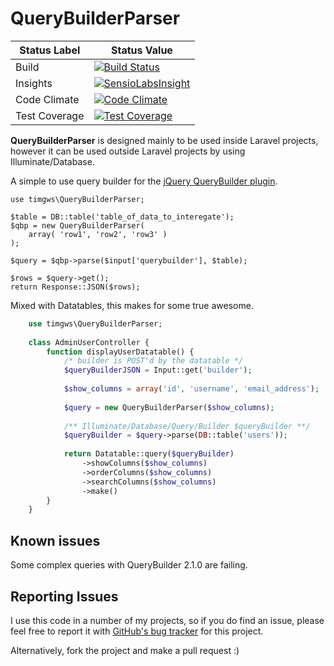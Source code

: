 # QueryBuilderParser

Status Label  | Status Value
--------------|-------------
Build | [![Build Status](https://travis-ci.org/timgws/QueryBuilderParser.svg?branch=master)](https://travis-ci.org/timgws/QueryBuilderParser)
Insights | [![SensioLabsInsight](https://insight.sensiolabs.com/projects/70403e01-ad39-4117-bdef-d0c09c382555/mini.png?branch=master)](https://insight.sensiolabs.com/projects/70403e01-ad39-4117-bdef-d0c09c382555)
Code Climate | [![Code Climate](https://codeclimate.com/github/timgws/QueryBuilderParser/badges/gpa.svg)](https://codeclimate.com/github/timgws/QueryBuilderParser)
Test Coverage | [![Test Coverage](https://codeclimate.com/github/timgws/QueryBuilderParser/badges/coverage.svg)](https://codeclimate.com/github/timgws/QueryBuilderParser/coverage)

**QueryBuilderParser** is designed mainly to be used inside Laravel projects, however it can be used outside Laravel
projects by using Illuminate/Database.

A simple to use query builder for the [jQuery QueryBuilder plugin](http://mistic100.github.io/jQuery-QueryBuilder/).

    use timgws\QueryBuilderParser;

    $table = DB::table('table_of_data_to_interegate');
    $qbp = new QueryBuilderParser(
        array( 'row1', 'row2', 'row3' )
    );

    $query = $qbp->parse($input['querybuilder'], $table);

    $rows = $query->get();
    return Response::JSON($rows);

Mixed with Datatables, this makes for some true awesome.

```php
    use timgws\QueryBuilderParser;
    
    class AdminUserController {
        function displayUserDatatable() {
            /* builder is POST'd by the datatable */
            $queryBuilderJSON = Input::get('builder');
            
            $show_columns = array('id', 'username', 'email_address');
            
            $query = new QueryBuilderParser($show_columns);
            
            /** Illuminate/Database/Query/Builder $queryBuilder **/
            $queryBuilder = $query->parse(DB::table('users'));
            
            return Datatable::query($queryBuilder)
                ->showColumns($show_columns)
                ->orderColumns($show_columns)
                ->searchColumns($show_columns) 
                ->make()
        }
    }
```

## Known issues
Some complex queries with QueryBuilder 2.1.0 are failing.

## Reporting Issues

I use this code in a number of my projects, so if you do find an issue, please feel free to report it with [GitHub's bug tracker](https://github.com/timgws/QueryBuilderParser) for this project.

Alternatively, fork the project and make a pull request :)
